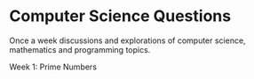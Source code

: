# Computer Science Questions

Once a week discussions and explorations of computer science, mathematics and programming topics.

Week 1: Prime Numbers
